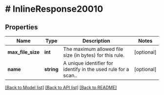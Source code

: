 # # InlineResponse20010

## Properties

Name | Type | Description | Notes
------------ | ------------- | ------------- | -------------
**max_file_size** | **int** | The maximum allowed file size (in bytes) for this rule. | [optional] 
**name** | **string** | A unique identifier for identify in the used rule for a scan.. | [optional] 

[[Back to Model list]](../../README.md#documentation-for-models) [[Back to API list]](../../README.md#documentation-for-api-endpoints) [[Back to README]](../../README.md)


